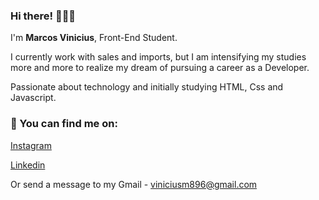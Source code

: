 ### Hi there! 👋👨‍💻

I'm <strong>Marcos Vinicius</strong>, Front-End Student.

I currently work with sales and imports, but I am intensifying my studies more and more to realize my dream of pursuing a career as a Developer.

Passionate about technology and initially studying HTML, Css and Javascript.

### 💬 You can find me on:
[Instagram](https://www.instagram.com/viny3314/)

[Linkedin](https://www.linkedin.com/in/marcosviniciuspinheiro/)

Or send a message to my Gmail - viniciusm896@gmail.com
